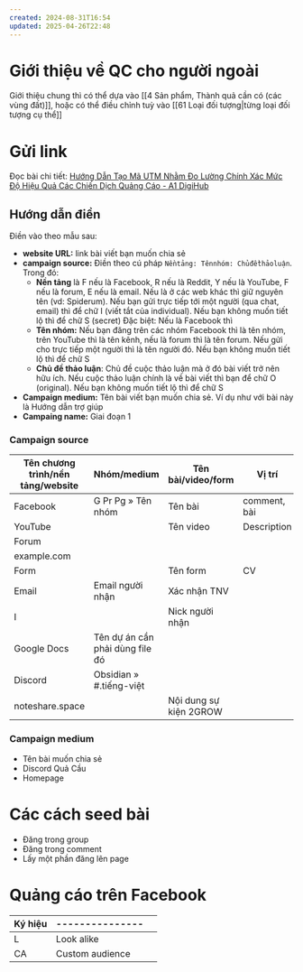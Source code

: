 ```yaml
---
created: 2024-08-31T16:54
updated: 2025-04-26T22:48
---
```

# Giới thiệu về QC cho người ngoài
Giới thiệu chung thì có thể dựa vào [[4 Sản phẩm, Thành quả cần có (các vùng đất)]], hoặc có thể điều chỉnh tuỳ vào [[61 Loại đối tượng|từng loại đối tượng cụ thể]]
# Gửi link
Đọc bài chi tiết: [Hướng Dẫn Tạo Mã UTM Nhằm Đo Lường Chính Xác Mức Độ Hiệu Quả Các Chiến Dịch Quảng Cáo - A1 DigiHub](https://a1digihub.com/huong-dan-tao-ma-utm-nham-do-luong-chinh-xac-muc-do-hieu-qua-cac-chien-dich-quang-cao/)
## Hướng dẫn điền
Điền vào theo mẫu sau:
- **website URL:** link bài viết bạn muốn chia sẻ
- **campaign source:** Điền theo cú pháp `Nềntảng: Tênnhóm: Chủđềthảoluận`. Trong đó:
	- **Nền tảng** là F nếu là Facebook, R nếu là Reddit, Y nếu là YouTube, F nếu là forum, E nếu là email. Nếu là ở các web khác thì giữ nguyên tên (vd: Spiderum). Nếu bạn gửi trực tiếp tới một người (qua chat, email) thì để chữ I (viết tắt của individual). Nếu bạn không muốn tiết lộ thì để chữ S (secret)
	  Đặc biệt: Nếu là Facebook thì 
	- **Tên nhóm:** Nếu bạn đăng trên các nhóm Facebook thì là tên nhóm, trên YouTube thì là tên kênh, nếu là forum thì là tên forum. Nếu gửi cho trực tiếp một người thì là tên người đó. Nếu bạn không muốn tiết lộ thì để chữ S
	- **Chủ đề thảo luận**: Chủ đề cuộc thảo luận mà ở đó bài viết trở nên hữu ích. Nếu cuộc thảo luận chính là về bài viết thì bạn để chữ O (original). Nếu bạn không muốn tiết lộ thì để chữ S
- **Campaign medium:** Tên bài viết bạn muốn chia sẻ. Ví dụ như với bài này là Hướng dẫn trợ giúp
- **Campaing name:** Giai đoạn 1

### Campaign source
| Tên chương trình/nền tảng/website | Nhóm/medium                     | Tên bài/video/form     | Vị trí       | Nội dung bình luận |
| --------------------------------- | ------------------------------- | ---------------------- | ------------ | ------------------ |
| Facebook                          | G Pr Pg » Tên nhóm              | Tên bài                | comment, bài |                    |
| YouTube                           |                                 | Tên video              | Description  |                    |
| Forum                             |                                 |                        |              |                    |
| example.com                       |                                 |                        |              |                    |
| Form                              |                                 | Tên form               | CV           |                    |
| Email                             | Email người nhận                | Xác nhận TNV           |              |                    |
| I                                 |                                 | Nick người nhận        |              |                    |
| Google Docs                       | Tên dự án cần phải dùng file đó |                        |              |                    |
| Discord                           | Obsidian » #.tiếng-việt         |                        |              | Argument map       |
| noteshare.space                   |                                 | Nội dung sự kiện 2GROW |              |                    |
### Campaign medium
- Tên bài muốn chia sẻ
- Discord Quả Cầu
- Homepage
# Các cách seed bài
- Đăng trong group
- Đăng trong comment
- Lấy một phần đăng lên page
# Quảng cáo trên Facebook
| Ký hiệu | --------------- |     |
| ------- | --------------- | --- |
| L       | Look alike      |     |
| CA      | Custom audience |     |
